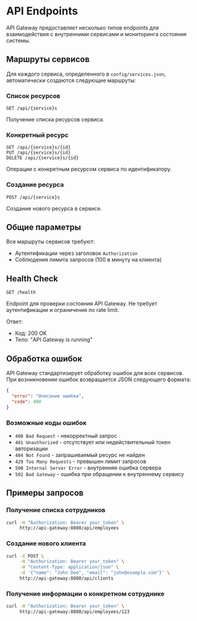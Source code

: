 # API Endpoints

API Gateway предоставляет несколько типов endpoints для взаимодействия с внутренними сервисами и мониторинга состояния системы.

## Маршруты сервисов

Для каждого сервиса, определенного в `config/services.json`, автоматически создаются следующие маршруты:

### Список ресурсов

```
GET /api/{service}s
```

Получение списка ресурсов сервиса.

### Конкретный ресурс

```
GET /api/{service}s/{id}
PUT /api/{service}s/{id}
DELETE /api/{service}s/{id}
```

Операции с конкретным ресурсом сервиса по идентификатору.

### Создание ресурса

```
POST /api/{service}s
```

Создание нового ресурса в сервисе.

## Общие параметры

Все маршруты сервисов требуют:
- Аутентификации через заголовок `Authorization`
- Соблюдения лимита запросов (100 в минуту на клиента)

## Health Check

```
GET /health
```

Endpoint для проверки состояния API Gateway. Не требует аутентификации и ограничения по rate limit.

Ответ:
- Код: 200 OK
- Тело: "API Gateway is running"

## Обработка ошибок

API Gateway стандартизирует обработку ошибок для всех сервисов. При возникновении ошибок возвращается JSON следующего формата:

```json
{
  "error": "Описание ошибки",
  "code": 400
}
```

### Возможные коды ошибок

- `400 Bad Request` - некорректный запрос
- `401 Unauthorized` - отсутствует или недействительный токен авторизации
- `404 Not Found` - запрашиваемый ресурс не найден
- `429 Too Many Requests` - превышен лимит запросов
- `500 Internal Server Error` - внутренняя ошибка сервера
- `502 Bad Gateway` - ошибка при обращении к внутреннему сервису

## Примеры запросов

### Получение списка сотрудников

```bash
curl -H "Authorization: Bearer your_token" \
     http://api-gateway:8080/api/employees
```

### Создание нового клиента

```bash
curl -X POST \
     -H "Authorization: Bearer your_token" \
     -H "Content-Type: application/json" \
     -d '{"name": "John Doe", "email": "john@example.com"}' \
     http://api-gateway:8080/api/clients
```

### Получение информации о конкретном сотруднике

```bash
curl -H "Authorization: Bearer your_token" \
     http://api-gateway:8080/api/employees/123
```